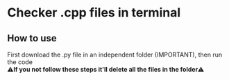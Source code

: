 # Checker .cpp files in terminal
## How to use
First download the .py file in an independent folder (IMPORTANT), then run the code
</br>:warning:<b>If you not follow these steps it'll delete all the files in the folder</b>:warning:
